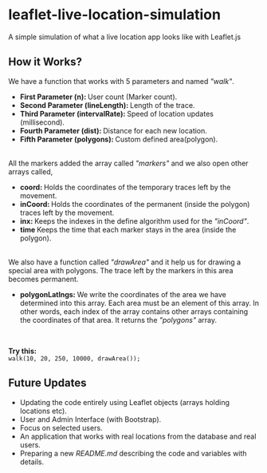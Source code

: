 # leaflet-live-location-simulation
A simple simulation of what a live location app looks like with Leaflet.js

<h2>How it Works?</h2>
<p>We have a function that works with 5 parameters and named <i>"walk"</i>.</br>

<ul> 
<li><b>First Parameter (n): </b>User count (Marker count).</li>
<li><b>Second Parameter (lineLength): </b>Length of the trace.</li>
<li><b>Third Parameter (intervalRate): </b>Speed of location updates (millisecond).</li>
<li><b>Fourth Parameter (dist): </b>Distance for each new location.</li>
<li><b>Fifth Parameter (polygons): </b>Custom defined area(polygon).</li>
</ul>
</br>
All the markers added the array called <i>"markers"</i> and we also open other arrays called,
<ul> 
<li><b>coord: </b>Holds the coordinates of the temporary traces left by the movement.</li>
<li><b>inCoord: </b>Holds the coordinates of the permanent (inside the polygon) traces left by the movement.</li>
<li><b>inx: </b>Keeps the indexes in the define algorithm used for the <i>"inCoord"</i>.</li>
<li><b>time </b>Keeps the time that each marker stays in the area (inside the polygon).</li>
</ul>
</br>
We also have a function called <i>"drawArea"</i> and it help us for drawing a special area with polygons. The trace left by the markers in this area becomes permanent.
</br>
<ul><li><b>polygonLatlngs: </b>We write the coordinates of the area we have determined into this array. Each area must be an element of this array. In other words, each index of the array contains other arrays containing the coordinates of that area. It returns the <i>"polygons"</i> array.</li></ul>
</br>

<b>Try this: </b></br>
`walk(10, 20, 250, 10000, drawArea());`
<h2>Future Updates</h2>
<ul>
<li>Updating the code entirely using Leaflet objects (arrays holding locations etc).</li>
<li>User and Admin Interface (with Bootstrap).</li>
<li>Focus on selected users.</li>
<li>An application that works with real locations from the database and real users.</li>
<li>Preparing a new <i>README.md</i> describing the code and variables with details.</li>
</ul>
